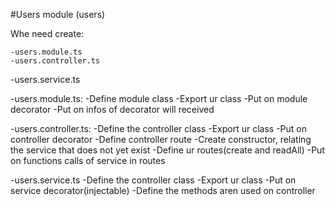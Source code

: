 #Users module (users)

Whe need create:

    -users.module.ts
    -users.controller.ts
   -users.service.ts

-users.module.ts:
    -Define module class
    -Export ur class
    -Put on module decorator
    -Put on  infos of decorator will received


-users.controller.ts:
    -Define the controller class
    -Export ur class
    -Put on controller decorator
    -Define controller route
    -Create constructor, relating the service that does not yet exist
    -Define ur routes(create and readAll)
    -Put on functions calls of service in routes 

-users.service.ts
    -Define the controller class
    -Export ur class
    -Put on service decorator(injectable)
    -Define the methods aren used on controller
